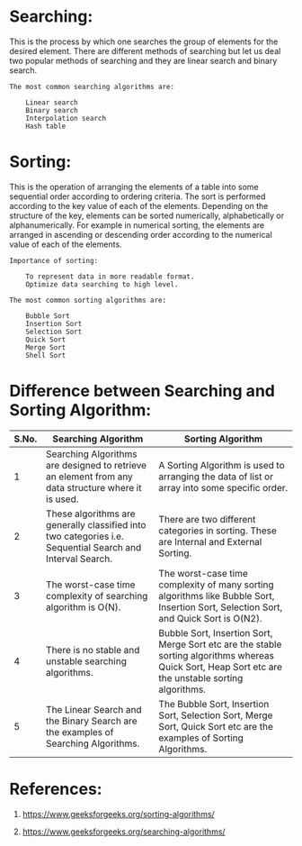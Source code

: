 # Searching:

This is the process by which one searches the group of elements for the desired element. 
There are different methods of searching but let us deal two popular methods of searching and they are linear search and binary search.

    The most common searching algorithms are:

        Linear search
        Binary search
        Interpolation search
        Hash table

# Sorting:

This is the operation of arranging the elements of a table into some sequential order according to ordering criteria. 
The sort is performed according to the key value of each of the elements. 
Depending on the structure of the key, elements can be sorted numerically, alphabetically or alphanumerically. 
For example in numerical sorting, the elements are arranged in ascending or descending order according to the numerical value of each of the elements.

    Importance of sorting:

        To represent data in more readable format.
        Optimize data searching to high level.

    The most common sorting algorithms are:

        Bubble Sort
        Insertion Sort
        Selection Sort
        Quick Sort
        Merge Sort
        Shell Sort


# Difference between Searching and Sorting Algorithm:
 
| S.No. |	Searching Algorithm	| Sorting Algorithm
| --- | --- | --- |
| 1 |	Searching Algorithms are designed to retrieve an element from any data structure where it is used. |	A Sorting Algorithm is used to arranging the data of list or array into some specific order.
| 2 |	These algorithms are generally classified into two categories i.e. Sequential Search and Interval Search.	| There are two different categories in sorting. These are Internal and External Sorting.
| 3	| The worst-case time complexity of searching algorithm is O(N).	| The worst-case time complexity of many sorting algorithms like Bubble Sort, Insertion Sort, Selection Sort, and Quick Sort is O(N2).
| 4	| There is no stable and unstable searching algorithms. |	Bubble Sort, Insertion Sort, Merge Sort etc are the stable sorting algorithms whereas Quick Sort, Heap Sort etc are the unstable sorting algorithms.
| 5 | The Linear Search and the Binary Search are the examples of Searching Algorithms. |	The Bubble Sort, Insertion Sort, Selection Sort, Merge Sort, Quick Sort etc are the examples of Sorting Algorithms.

# References:

1. https://www.geeksforgeeks.org/sorting-algorithms/

2. https://www.geeksforgeeks.org/searching-algorithms/
